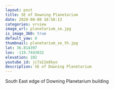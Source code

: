 ```yaml
---
layout: post
title: SE of Downing Planetarium
date: 2020-08-08 10:58:13
categories: vrview
image_url: planetarium_se.jpg
is_image_360: true
default_yaw: 0
thumbnail: planetarium_se_th.jpg
lat: 36.814397
lon: -119.7443032
elevation: 102
youtube_id: jc7aI2e8kyo
description: SE of Downing Planetarium
---
```

South East edge of Downing Planetarium building
